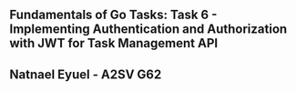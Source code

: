 ## Fundamentals of Go Tasks: Task 6 - Implementing Authentication and Authorization with JWT for Task Management API

## Natnael Eyuel - A2SV G62 


